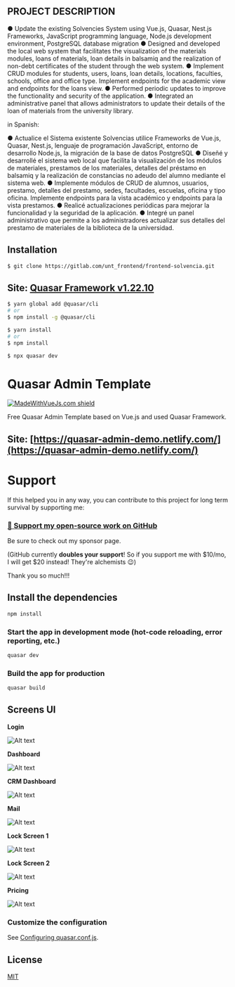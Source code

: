 ## PROJECT DESCRIPTION
● Update the existing Solvencies System using Vue.js, Quasar, Nest.js Frameworks, JavaScript programming language, Node.js development environment, PostgreSQL database migration
● Designed and developed the local web system that facilitates the visualization of the materials modules, loans of materials, loan details in balsamiq and the realization of non-debt certificates of the student through the web system.
● Implement CRUD modules for students, users, loans, loan details, locations, faculties, schools, office and office type. Implement endpoints for the academic view and endpoints for the loans view.
● Performed periodic updates to improve the functionality and security of the application.
● Integrated an administrative panel that allows administrators to update their details of the loan of materials from the university library.

in Spanish:

●	Actualice el Sistema existente Solvencias utilice Frameworks de  Vue.js, Quasar, Nest.js, lenguaje de programación JavaScript,  entorno de desarrollo Node.js, la migración de la base de datos PostgreSQL
●	Diseñé y desarrollé el sistema web local que facilita la visualización de los módulos de materiales, prestamos de los materiales, detalles del préstamo en balsamiq y la realización de constancias no adeudo del alumno mediante el sistema web.
●	Implemente módulos de CRUD de alumnos, usuarios, prestamo, detalles del prestamo, sedes, facultades, escuelas, oficina y tipo oficina. Implemente endpoints para la vista académico y endpoints para la vista prestamos.
●	Realicé actualizaciones periódicas para mejorar la funcionalidad y la seguridad de la aplicación.
●	Integré un panel administrativo que permite a los administradores actualizar sus detalles del prestamo de materiales de la biblioteca de la universidad.


## Installation
```bash
$ git clone https://gitlab.com/unt_frontend/frontend-solvencia.git
```

## Site: [Quasar Framework v1.22.10](https://v1.quasar.dev/quasar-cli/installation)

```bash
$ yarn global add @quasar/cli
# or
$ npm install -g @quasar/cli
```

```bash
$ yarn install
# or
$ npm install

$ npx quasar dev
```

# Quasar Admin Template

[![MadeWithVueJs.com shield](https://madewithvuejs.com/storage/repo-shields/2604-shield.svg)](https://madewithvuejs.com/p/quasar-admin/shield-link)

Free Quasar Admin Template based on Vue.js and used Quasar Framework.

## Site: [https://quasar-admin-demo.netlify.com/](https://quasar-admin-demo.netlify.com/)

# Support

If this helped you in any way, you can contribute to this project for long term survival by supporting me:

### [💜 Support my open-source work on GitHub](https://github.com/sponsors/pratik227)

Be sure to check out my sponsor page.

(GitHub currently **doubles your support**! So if you support me with $10/mo, I will get $20 instead! They're alchemists 😉)

Thank you so much!!!

## Install the dependencies
```bash
npm install
```

### Start the app in development mode (hot-code reloading, error reporting, etc.)
```bash
quasar dev
```


### Build the app for production
```bash
quasar build
```

## Screens UI
**Login**

![Alt text](src/assets/Login.png?raw=true "Screenshot")

**Dashboard**

![Alt text](src/assets/Dashboard.png?raw=true "Screenshot")

**CRM Dashboard**

![Alt text](src/assets/CRMDashboard.png?raw=true "Screenshot")

**Mail**

![Alt text](src/assets/Mail.png?raw=true "Screenshot")

**Lock Screen 1**

![Alt text](src/assets/Lock-1.png?raw=true "Screenshot")


**Lock Screen 2**

![Alt text](src/assets/Lock-2.png?raw=true "Screenshot")


**Pricing**

![Alt text](src/assets/Pricing.png?raw=true "Screenshot")


### Customize the configuration
See [Configuring quasar.conf.js](https://quasar.dev/quasar-cli/quasar-conf-js).

## License

[MIT](http://opensource.org/licenses/MIT)
